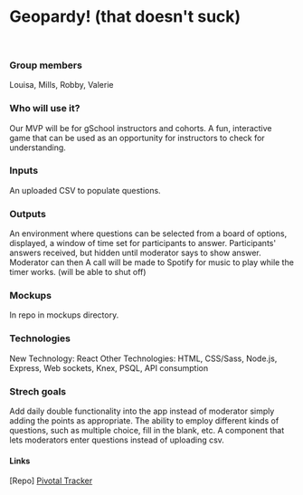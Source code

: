 # Geopardy! (that doesn't suck)
​
### Group members
Louisa, Mills, Robby, Valerie
​
### Who will use it?
Our MVP will be for gSchool instructors and cohorts. A fun, interactive game that can be used as an opportunity for instructors to check for understanding.
​
### Inputs
An uploaded CSV to populate questions.
​
### Outputs
An environment where questions can be selected from a board of options, displayed, a window of time set for participants to answer. Participants' answers received, but hidden until moderator says to show answer. Moderator can then
A call will be made to Spotify for music to play while the timer works. (will be able to shut off)
​
### Mockups
In repo in mockups directory.
​
### Technologies
New Technology: React
Other Technologies:
HTML, CSS/Sass, Node.js, Express, Web sockets, Knex, PSQL, API consumption
​
### Strech goals
Add daily double functionality into the app instead of moderator simply adding the points as appropriate.
The ability to employ different kinds of questions, such as multiple choice, fill in the blank, etc.
A component that lets moderators enter questions instead of uploading csv.
​
#### Links
[Repo]
[Pivotal Tracker](https://www.pivotaltracker.com/n/projects/1578457)
